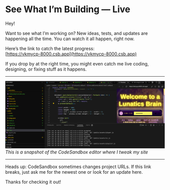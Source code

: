 # See What I’m Building — Live

Hey!  

Want to see what I’m working on? New ideas, tests, and updates are happening all the time. You can watch it all happen, right now.  

Here’s the link to catch the latest progress:  
[https://vkmycp-8000.csb.app](https://vkmycp-8000.csb.app)  

If you drop by at the right time, you might even catch me live coding, designing, or fixing stuff as it happens.  

---

![Codesandbox Editor Screenshot](./github-stuff/watchcode.png)  
*This is a snapshot of the CodeSandbox editor where I tweak my site*

---

Heads up: CodeSandbox sometimes changes project URLs. If this link breaks, just ask me for the newest one or look for an update here.  

Thanks for checking it out!  
